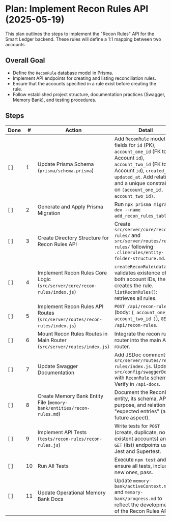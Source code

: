 # Plan: Implement Recon Rules API (2025-05-19)

This plan outlines the steps to implement the "Recon Rules" API for the Smart Ledger backend. These rules will define a 1:1 mapping between two accounts.

## Overall Goal
- Define the `ReconRule` database model in Prisma.
- Implement API endpoints for creating and listing reconciliation rules.
- Ensure that the accounts specified in a rule exist before creating the rule.
- Follow established project structure, documentation practices (Swagger, Memory Bank), and testing procedures.

## Steps

| Done | # | Action                                                                 | Detail                                                                                                                                                                                                                            |
|------|---|------------------------------------------------------------------------|-----------------------------------------------------------------------------------------------------------------------------------------------------------------------------------------------------------------------------------|
| [ ]  | 1 | Update Prisma Schema (`prisma/schema.prisma`)                          | Add `ReconRule` model with fields for `id` (PK), `account_one_id` (FK to Account `id`), `account_two_id` (FK to Account `id`), `created_at`, `updated_at`. Add relations and a unique constraint on `(account_one_id, account_two_id)`. |
| [ ]  | 2 | Generate and Apply Prisma Migration                                    | Run `npx prisma migrate dev --name add_recon_rules_table`.                                                                                                                                                                        |
| [ ]  | 3 | Create Directory Structure for Recon Rules API                         | Create `src/server/core/recon-rules/` and `src/server/routes/recon-rules/` following `.clinerules/entity-folder-structure.md`.                                                                                                |
| [ ]  | 4 | Implement Recon Rules Core Logic (`src/server/core/recon-rules/index.js`) | `createReconRule(data)`: validates existence of both account IDs, then creates the rule. `listReconRules()`: retrieves all rules.                                                                                             |
| [ ]  | 5 | Implement Recon Rules API Routes (`src/server/routes/recon-rules/index.js`) | `POST /api/recon-rules` (body: `{ account_one_id, account_two_id }`), `GET /api/recon-rules`.                                                                                                                                  |
| [ ]  | 6 | Mount Recon Rules Routes in Main Router (`src/server/routes/index.js`) | Integrate the recon rules router into the main API router.                                                                                                                                                                        |
| [ ]  | 7 | Update Swagger Documentation                                           | Add JSDoc comments to `src/server/routes/recon-rules/index.js`. Update `src/config/swaggerDef.js` with `ReconRule` schema. Verify in `/api-docs`.                                                                               |
| [ ]  | 8 | Create Memory Bank Entity File (`memory-bank/entities/recon-rules.md`) | Document the ReconRule entity, its schema, API, purpose, and relation to "expected entries" (as a future aspect).                                                                                                               |
| [ ]  | 9 | Implement API Tests (`tests/recon-rules/recon-rules.js`)               | Write tests for `POST` (create, duplicate, non-existent accounts) and `GET` (list) endpoints using Jest and Supertest.                                                                                                            |
| [ ]  | 10| Run All Tests                                                          | Execute `npm test` and ensure all tests, including new ones, pass.                                                                                                                                                                |
| [ ]  | 11| Update Operational Memory Bank Docs                                    | Update `memory-bank/activeContext.md` and `memory-bank/progress.md` to reflect the development of the Recon Rules API.                                                                                                            |

<!--
{
  "planName": "Recon Rules API Implementation",
  "date": "2025-05-19",
  "steps": [
    {
      "id": 1,
      "action": "Update Prisma Schema",
      "tool": "replace_in_file",
      "args": {
        "path": "prisma/schema.prisma",
        "diff": [
          {
            "search": "model Account {",
            "replace": "model ReconRule {\n  id               String   @id @default(cuid())\n  account_one_id   String\n  account_two_id   String\n  created_at       DateTime @default(now())\n  updated_at       DateTime @updatedAt\n\n  accountOne       Account  @relation(\"ReconRuleAccountOne\", fields: [account_one_id], references: [id])\n  accountTwo       Account  @relation(\"ReconRuleAccountTwo\", fields: [account_two_id], references: [id])\n\n  @@unique([account_one_id, account_two_id], name: \"unique_recon_rule_pair\")\n  @@index([account_one_id])\n  @@index([account_two_id])\n}\n\nmodel Account {"
          }
        ]
      },
      "success_criteria": "ReconRule model is defined in schema.prisma with correct fields, relations, and unique constraint.",
      "status": "pending"
    },
    {
      "id": 2,
      "action": "Generate and Apply Prisma Migration",
      "tool": "execute_command",
      "args": {
        "command": "npx prisma migrate dev --name add_recon_rules_table",
        "requires_approval": true
      },
      "success_criteria": "Migration successfully created and applied. New 'ReconRule' table exists in the database.",
      "status": "pending"
    },
    {
      "id": 3,
      "action": "Create Directory Structure for Recon Rules API",
      "tool": "execute_command",
      "args": {
        "command": "mkdir -p src/server/core/recon-rules && mkdir -p src/server/routes/recon-rules",
        "requires_approval": false
      },
      "success_criteria": "Directories src/server/core/recon-rules/ and src/server/routes/recon-rules/ exist.",
      "status": "pending"
    },
    {
      "id": 4,
      "action": "Implement Recon Rules Core Logic",
      "tool": "write_to_file",
      "args": {
        "path": "src/server/core/recon-rules/index.js",
        "content": "const prisma = require('../../../services/prisma');\n\nasync function createReconRule(data) {\n  const { account_one_id, account_two_id } = data;\n\n  if (!account_one_id || !account_two_id) {\n    throw new Error('Both account_one_id and account_two_id are required.');\n  }\n\n  if (account_one_id === account_two_id) {\n    throw new Error('Account IDs for a rule must be different.');\n  }\n\n  // Check if both accounts exist\n  const accountOne = await prisma.account.findUnique({ where: { id: account_one_id } });\n  if (!accountOne) {\n    throw new Error(`Account with ID ${account_one_id} not found.`);\n  }\n  const accountTwo = await prisma.account.findUnique({ where: { id: account_two_id } });\n  if (!accountTwo) {\n    throw new Error(`Account with ID ${account_two_id} not found.`);\n  }\n\n  try {\n    const newRule = await prisma.reconRule.create({\n      data: {\n        account_one_id,\n        account_two_id,\n      },\n    });\n    return newRule;\n  } catch (error) {\n    if (error.code === 'P2002') { // Unique constraint violation\n      throw new Error('A reconciliation rule with these account IDs already exists.');\n    }\n    console.error('Error creating recon rule:', error);\n    throw new Error('Could not create recon rule.');\n  }\n}\n\nasync function listReconRules() {\n  try {\n    const rules = await prisma.reconRule.findMany({\n      include: {\n        accountOne: { select: { id: true, name: true, merchant_id: true } },\n        accountTwo: { select: { id: true, name: true, merchant_id: true } },\n      }\n    });\n    return rules;\n  } catch (error) {\n    console.error('Error listing recon rules:', error);\n    throw new Error('Could not list recon rules.');\n  }\n}\n\nmodule.exports = {\n  createReconRule,\n  listReconRules,\n};\n"
      },
      "success_criteria": "Core logic for recon rule creation and listing is implemented in src/server/core/recon-rules/index.js.",
      "status": "pending"
    },
    {
      "id": 5,
      "action": "Implement Recon Rules API Routes",
      "tool": "write_to_file",
      "args": {
        "path": "src/server/routes/recon-rules/index.js",
        "content": "const express = require('express');\nconst reconRulesCore = require('../../core/recon-rules');\n\nconst router = express.Router();\n\n/**\n * @swagger\n * tags:\n *   name: ReconRules\n *   description: Reconciliation Rule management\n */\n\n/**\n * @swagger\n * /recon-rules:\n *   post:\n *     summary: Create a new reconciliation rule\n *     tags: [ReconRules]\n *     requestBody:\n *       required: true\n *       content:\n *         application/json:\n *           schema:\n *             type: object\n *             required:\n *               - account_one_id\n *               - account_two_id\n *             properties:\n *               account_one_id:\n *                 type: string\n *                 description: ID of the first account in the mapping.\n *                 example: \"clxmgm62n000008l3g1k0h2j7\"\n *               account_two_id:\n *                 type: string\n *                 description: ID of the second account in the mapping.\n *                 example: \"clxmgmabc000108l3b2c1d4e5\"\n *     responses:\n *       201:\n *         description: Recon rule created successfully\n *         content:\n *           application/json:\n *             schema:\n *               $ref: '#/components/schemas/ReconRule'\n *       400:\n *         description: Invalid input (e.g., missing fields, accounts not found, duplicate rule)\n *       500:\n *         description: Server error\n */\nrouter.post('/', async (req, res) => {\n  try {\n    const rule = await reconRulesCore.createReconRule(req.body);\n    res.status(201).json(rule);\n  } catch (error) {\n    if (error.message.includes('not found') || error.message.includes('required') || error.message.includes('must be different') || error.message.includes('already exists')) {\n      res.status(400).json({ error: error.message });\n    } else {\n      res.status(500).json({ error: 'Failed to create recon rule.' });\n    }\n  }\n});\n\n/**\n * @swagger\n * /recon-rules:\n *   get:\n *     summary: List all reconciliation rules\n *     tags: [ReconRules]\n *     responses:\n *       200:\n *         description: A list of reconciliation rules\n *         content:\n *           application/json:\n *             schema:\n *               type: array\n *               items:\n *                 $ref: '#/components/schemas/ReconRuleWithAccounts'\n *       500:\n *         description: Server error\n */\nrouter.get('/', async (req, res) => {\n  try {\n    const rules = await reconRulesCore.listReconRules();\n    res.status(200).json(rules);\n  } catch (error) {\n    res.status(500).json({ error: 'Failed to list recon rules.' });\n  }\n});\n\nmodule.exports = router;\n"
      },
      "success_criteria": "API routes for recon rule creation and listing are implemented in src/server/routes/recon-rules/index.js.",
      "status": "pending"
    },
    {
      "id": 6,
      "action": "Mount Recon Rules Routes in Main Router",
      "tool": "replace_in_file",
      "args": {
        "path": "src/server/routes/index.js",
        "diff": [
          {
            "search": "const accountRoutes = require('./account');",
            "replace": "const accountRoutes = require('./account');\nconst reconRulesRoutes = require('./recon-rules');"
          },
          {
            "search": "router.use('/merchants/:merchant_id/accounts', accountRoutes);",
            "replace": "router.use('/merchants/:merchant_id/accounts', accountRoutes);\nrouter.use('/recon-rules', reconRulesRoutes);"
          }
        ]
      },
      "success_criteria": "Recon Rules routes are correctly mounted in src/server/routes/index.js.",
      "status": "pending"
    },
    {
      "id": 7,
      "action": "Update Swagger Documentation",
      "tool": "replace_in_file",
      "args": {
        "path": "src/config/swaggerDef.js",
        "diff": [
          {
            "search": "        }\n      }\n    },\n    apis: ['./src/server/routes/**/*.js']",
            "replace": "        },\n        ReconRule: {\n          type: 'object',\n          properties: {\n            id: { type: 'string', example: 'clxmgmefg000208l3h4j5k6l7' },\n            account_one_id: { type: 'string', example: 'clxmgm62n000008l3g1k0h2j7' },\n            account_two_id: { type: 'string', example: 'clxmgmabc000108l3b2c1d4e5' },\n            created_at: { type: 'string', format: 'date-time' },\n            updated_at: { type: 'string', format: 'date-time' }\n          }\n        },\n        ReconRuleWithAccounts: {\n          allOf: [\n            { $ref: '#/components/schemas/ReconRule' },\n            {\n              type: 'object',\n              properties: {\n                accountOne: { \n                  type: 'object', \n                  properties: { \n                    id: { type: 'string' }, \n                    name: { type: 'string' }, \n                    merchant_id: { type: 'string' } \n                  } \n                },\n                accountTwo: { \n                  type: 'object', \n                  properties: { \n                    id: { type: 'string' }, \n                    name: { type: 'string' }, \n                    merchant_id: { type: 'string' } \n                  } \n                }\n              }\n            }\n          ]\n        }\n      }\n    },\n    apis: ['./src/server/routes/**/*.js']"
          }
        ]
      },
      "success_criteria": "Swagger definition updated with ReconRule schemas. JSDoc comments added to recon-rules routes. Swagger UI reflects new endpoints.",
      "status": "pending"
    },
    {
      "id": 8,
      "action": "Create Memory Bank Entity File",
      "tool": "write_to_file",
      "args": {
        "path": "memory-bank/entities/recon-rules.md",
        "content": "# Entity: Reconciliation Rules (Recon Rules)\n\n**Overview:**\nReconciliation Rules define a 1:1 mapping between two distinct accounts (e.g., a source account and a target account) within the Smart Ledger system. These rules are fundamental for the automated expectation-matching process.\n\n**Prisma Schema Definition (from `prisma/schema.prisma`):**\n```prisma\nmodel ReconRule {\n  id               String   @id @default(cuid())\n  account_one_id   String\n  account_two_id   String\n  created_at       DateTime @default(now())\n  updated_at       DateTime @updatedAt\n\n  accountOne       Account  @relation(\"ReconRuleAccountOne\", fields: [account_one_id], references: [id])\n  accountTwo       Account  @relation(\"ReconRuleAccountTwo\", fields: [account_two_id], references: [id])\n\n  @@unique([account_one_id, account_two_id], name: \"unique_recon_rule_pair\")\n  @@index([account_one_id])\n  @@index([account_two_id])\n}\n```\n\n**API Endpoints:**\n- `POST /api/recon-rules`:\n  - Creates a new reconciliation rule.\n  - Request Body: `{ \"account_one_id\": \"string\", \"account_two_id\": \"string\" }`\n  - Validates that both account IDs exist and are different.\n  - Prevents duplicate rules for the same pair of accounts.\n- `GET /api/recon-rules`:\n  - Lists all existing reconciliation rules, including details of the linked accounts.\n\n**Core Logic (`src/server/core/recon-rules/index.js`):\n- `createReconRule(data)`: Handles the creation of a new rule, including validation of account existence and uniqueness of the rule.\n- `listReconRules()`: Retrieves all rules with details of the associated accounts.\n\n**Purpose & Future Implications:**\n- These rules form the basis for the 'recon engine'.\n- As per the user's initial request: \"When created we should be able to create an expected entry with the same order_id, amount and currency, when recon engine sees this.\"\n- This implies that when an event occurs related to `account_one_id` (or `account_two_id`), and a `ReconRule` exists, the system might automatically generate an 'expected entry' for the corresponding `account_two_id` (or `account_one_id`) with matching `order_id`, `amount`, and `currency`. This functionality is part of the future 'recon engine' and not the rule creation API itself.\n\n**User Stories (Specific to Recon Rules):**\n- As a system administrator, I want to define a mapping rule between two accounts so that the system knows they are related for reconciliation purposes.\n- As a system administrator, I want to view all existing account mapping rules.\n"
      },
      "success_criteria": "memory-bank/entities/recon-rules.md created and populated.",
      "status": "pending"
    },
    {
      "id": 9,
      "action": "Implement API Tests",
      "tool": "write_to_file",
      "args": {
        "path": "tests/recon-rules/recon-rules.js",
        "content": "const request = require('supertest');\nconst app = require('../../src/app');\nconst prisma = require('../../src/services/prisma');\n\ndescribe('Recon Rules API Endpoints', () => {\n  let merchant1, account1_m1, account2_m1, account3_m1;\n\n  beforeAll(async () => {\n    // Create a merchant and some accounts for testing\n    merchant1 = await prisma.merchantAccount.create({\n      data: { merchant_id: 'recon_m001', merchant_name: 'Recon Test Merchant' },\n    });\n    account1_m1 = await prisma.account.create({\n      data: {\n        merchant_id: merchant1.id,\n        name: 'Recon Acc One',\n        type: 'ASSET',\n      },\n    });\n    account2_m1 = await prisma.account.create({\n      data: {\n        merchant_id: merchant1.id,\n        name: 'Recon Acc Two',\n        type: 'LIABILITY',\n      },\n    });\n    account3_m1 = await prisma.account.create({\n      data: {\n        merchant_id: merchant1.id,\n        name: 'Recon Acc Three',\n        type: 'REVENUE',\n      },\n    });\n  });\n\n  afterEach(async () => {\n    // Clean up recon rules after each test\n    await prisma.reconRule.deleteMany({});\n  });\n\n  afterAll(async () => {\n    // Clean up test data\n    await prisma.account.deleteMany({ where: { merchant_id: merchant1.id } });\n    await prisma.merchantAccount.delete({ where: { id: merchant1.id } });\n    await prisma.$disconnect();\n  });\n\n  describe('POST /api/recon-rules', () => {\n    it('should create a new recon rule successfully', async () => {\n      const response = await request(app)\n        .post('/api/recon-rules')\n        .send({ account_one_id: account1_m1.id, account_two_id: account2_m1.id });\n      expect(response.statusCode).toBe(201);\n      expect(response.body).toHaveProperty('id');\n      expect(response.body.account_one_id).toBe(account1_m1.id);\n      expect(response.body.account_two_id).toBe(account2_m1.id);\n    });\n\n    it('should return 400 if account_one_id is missing', async () => {\n      const response = await request(app)\n        .post('/api/recon-rules')\n        .send({ account_two_id: account2_m1.id });\n      expect(response.statusCode).toBe(400);\n      expect(response.body.error).toContain('account_one_id and account_two_id are required');\n    });\n\n    it('should return 400 if account_one_id does not exist', async () => {\n      const response = await request(app)\n        .post('/api/recon-rules')\n        .send({ account_one_id: 'nonexistent_id', account_two_id: account2_m1.id });\n      expect(response.statusCode).toBe(400);\n      expect(response.body.error).toContain('Account with ID nonexistent_id not found');\n    });\n\n    it('should return 400 if account_two_id does not exist', async () => {\n      const response = await request(app)\n        .post('/api/recon-rules')\n        .send({ account_one_id: account1_m1.id, account_two_id: 'nonexistent_id' });\n      expect(response.statusCode).toBe(400);\n      expect(response.body.error).toContain('Account with ID nonexistent_id not found');\n    });\n\n    it('should return 400 if account IDs are the same', async () => {\n      const response = await request(app)\n        .post('/api/recon-rules')\n        .send({ account_one_id: account1_m1.id, account_two_id: account1_m1.id });\n      expect(response.statusCode).toBe(400);\n      expect(response.body.error).toContain('Account IDs for a rule must be different');\n    });\n\n    it('should return 400 if rule already exists', async () => {\n      await reconRulesCore.createReconRule({ account_one_id: account1_m1.id, account_two_id: account2_m1.id });\n      const response = await request(app)\n        .post('/api/recon-rules')\n        .send({ account_one_id: account1_m1.id, account_two_id: account2_m1.id });\n      expect(response.statusCode).toBe(400);\n      expect(response.body.error).toContain('already exists');\n    });\n  });\n\n  describe('GET /api/recon-rules', () => {\n    it('should return an empty list if no rules exist', async () => {\n      const response = await request(app).get('/api/recon-rules');\n      expect(response.statusCode).toBe(200);\n      expect(response.body).toEqual([]);\n    });\n\n    it('should return a list of recon rules with account details', async () => {\n      await reconRulesCore.createReconRule({ account_one_id: account1_m1.id, account_two_id: account2_m1.id });\n      await reconRulesCore.createReconRule({ account_one_id: account2_m1.id, account_two_id: account3_m1.id });\n      \n      const response = await request(app).get('/api/recon-rules');\n      expect(response.statusCode).toBe(200);\n      expect(response.body.length).toBe(2);\n      expect(response.body[0]).toHaveProperty('accountOne');\n      expect(response.body[0].accountOne.name).toBe(account1_m1.name);\n      expect(response.body[0]).toHaveProperty('accountTwo');\n      expect(response.body[0].accountTwo.name).toBe(account2_m1.name);\n    });\n  });\n});\n"
      },
      "success_criteria": "API tests for recon rules created in tests/recon-rules/recon-rules.js.",
      "status": "pending"
    },
    {
      "id": 10,
      "action": "Run All Tests",
      "tool": "execute_command",
      "args": {
        "command": "npm test",
        "requires_approval": false
      },
      "success_criteria": "All API tests, including new recon rule tests, pass successfully.",
      "status": "pending"
    },
    {
      "id": 11,
      "action": "Update Operational Memory Bank Docs",
      "tool": "write_to_file",
      "args": {
        "path": "memory-bank/activeContext.md",
        "content": "# Active Context: Smart Ledger Backend (Node.js) (as of 2025-05-19 - Post Recon Rules API)\n\n**Current Focus:**\n- Implementation of the Recon Rules API.\n\n**Key Decisions & Outcomes (Recon Rules API):**\n- **Database:** `ReconRule` model added to `prisma/schema.prisma` with `account_one_id`, `account_two_id` (both FKs to `Account.id`), and a unique constraint on the pair.\n- **API Endpoints:**\n  - `POST /api/recon-rules`: Creates a new rule. Validates account existence and rule uniqueness.\n  - `GET /api/recon-rules`: Lists all rules, including details of the linked accounts.\n- **Core Logic:** Implemented in `src/server/core/recon-rules/` for creation (with validation) and listing.\n- **Structure:** Followed entity folder structure (`.clinerules/entity-folder-structure.md`).\n- **Documentation:**\n  - Swagger API documentation updated.\n  - New Memory Bank entity file `memory-bank/entities/recon-rules.md` created.\n- **Testing:** API tests implemented in `tests/recon-rules/recon-rules.js`.\n\n**Next Steps (High-Level, post this task):**\n1.  Update `memory-bank/progress.md` to log the completion of the Recon Rules API.\n2.  Discuss and plan the database schema and APIs for \"Entries\" and \"Transactions\".\n    *   Define `Entry` model in `prisma/schema.prisma`.\n    *   Define `Transaction` model in `prisma/schema.prisma`.\n    *   Create `memory-bank/entities/entries.md` and `memory-bank/entities/transactions.md`.\n3.  Implement API endpoints for creating and managing entries and transactions.\n4.  Implement logic for on-the-fly balance calculations based on entries.\n5.  Write API tests for new Entry and Transaction endpoints.\n6.  Address TODOs from previous phases (robust input validation, balance check on account deletion).\n7.  Begin design/implementation of the \"recon engine\" that utilizes these rules to create \"expected entries\".\n\n**Open Questions/Considerations:**\n- Should the `(account_one_id, account_two_id)` unique constraint be order-agnostic? (e.g., (A,B) is the same as (B,A)). Currently, it is order-sensitive.\n- Further CRUD operations for Recon Rules (Update, Delete, Get by ID) if needed in the future."
      },
      "success_criteria": "activeContext.md updated. progress.md will be updated after all steps are done by appending to it.",
      "status": "pending"
    }
  ]
}
-->
